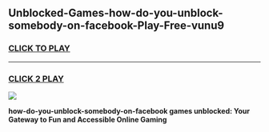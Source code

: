 
## Unblocked-Games-how-do-you-unblock-somebody-on-facebook-Play-Free-vunu9
<h3>
<a href="https://premium76.site?title=how-do-you-unblock-somebody-on-facebook&ref=18A1">CLICK TO PLAY</a></h3>
<hr>

<h3>
<a href="https://premium76.site?title=how-do-you-unblock-somebody-on-facebook&ref=18A1">CLICK 2 PLAY</a>
  
</h3>

<a href="https://premium76.site?title=how-do-you-unblock-somebody-on-facebook&ref=18A1"><img src="https://clearcache.store/games.png"></a>


**how-do-you-unblock-somebody-on-facebook games unblocked: Your Gateway to Fun and Accessible Online Gaming**
